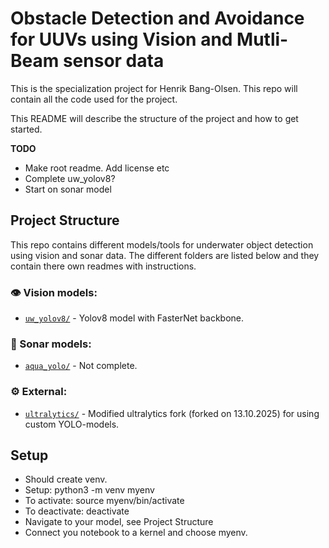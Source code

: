 # Obstacle Detection and Avoidance for UUVs using Vision and Mutli-Beam sensor data

This is the specialization project for Henrik Bang-Olsen. This repo will contain all the code used for the project.

This README will describe the structure of the project and how to get started.


**TODO**
- Make root readme. Add license etc
- Complete uw_yolov8?
- Start on sonar model


## Project Structure
This repo contains different models/tools for underwater object detection using vision and sonar data. The different folders are listed below and they contain there own readmes with instructions. 

### 👁️ Vision models:
- [`uw_yolov8/`](./uw_yolov8/README.md) - Yolov8 model with FasterNet backbone.

### 🛜 Sonar models:
- [`aqua_yolo/`](./aqua_yolo/README.md) - Not complete.

### ⚙️ External:

- [`ultralytics/`](./ultralytics/README.md) - Modified ultralytics fork (forked on 13.10.2025) for using custom YOLO-models.
         




## Setup

- Should create venv. 
- Setup: python3 -m venv myenv
- To activate: source myenv/bin/activate 
- To deactivate: deactivate
- Navigate to your model, see Project Structure
- Connect you notebook to a kernel and choose myenv. 

